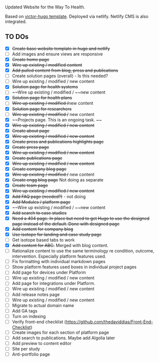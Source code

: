 Updated Website for the Way To Health.

Based on [victor-hugo template](https://github.com/netlify-templates/victor-hugo). 
Deployed via netlify.
Netlify CMS is also integrated.

## TO DOs
- [x] ~~Create base website template in hugo and netlify~~
- [ ] Add images and ensure views are responsive
- [x] ~~Create home page~~
- [x] ~~Wire up existing / modified content~~
- [x] ~~Add pulled content from blog, press and publications~~
- [ ] Create solution pages (overall) - Is this needed?
- [ ] Wire up existing / modified / new content
- [x] ~~Solution page for health systems~~
- [ ] ~~Wire up existing / modified / ~~new content
- [x] ~~Solution page for health plans~~
- [ ] ~~Wire up existing / modified /~~new content
- [x] ~~Solution page for researchers~~
- [ ] ~~Wire up existing / modified /~~ new content
- [x] ~~Projects page. This is an ongoing task. ~~
- [x] ~~Wire up existing / modified / new content~~
- [x] ~~Create about page~~
- [x] ~~Wire up existing / modified / new content~~
- [x] ~~Create press and publications highlights page~~
- [x] ~~Create press page~~
- [x] ~~Wire up existing / modified / new content~~
- [x] ~~Create publications page~~
- [x] ~~Wire up existing / modified / new content~~
- [x] ~~Create company blog page~~
- [x] ~~Wire up existing / modified /~~ new content
- [x] ~~Create engg blog page~~ Not doing as separate
- [x] ~~Create team page~~
- [x] ~~Wire up existing / modified / new content~~
- [x] ~~Add FAQ page (needed?)~~ - not doing
- [x] ~~Add Modules / platform page~~
- [x] ~~Wire up existing / modified / ~~new content
- [x] ~~Add search to case studies~~
- [x] ~~Need a 404 page. In place but need to get Hugo to use the designed page instead of the default. Done with designed page~~
- [x] ~~Add content for company blog~~
- [x] ~~Use isotope for landing and case study page~~
- [ ] Get isotope based tabs to work
- [x] ~~Add content for ABC.~~ Merged with blog content. 
- [ ] Rationalize content to use the same terminology re condition, outcome, intervention. Especially platform features used. 
- [ ] Fix formatting with individual markdown pages
- [ ] Show platform features used boxes in individual project pages
- [ ] Add page for devices under Platform
- [ ] Wire up existing / modified / new content
- [ ] Add page for integrations under Platform.
- [ ] Wire up existing / modified / new content
- [ ] Add release notes page
- [ ] Wire up existing / modified / new content
- [ ] Migrate to actual domain name
- [ ] Add GA tags
- [ ] Turn on indexing
- [ ] Verify front-end checklist (https://github.com/thedaviddias/Front-End-Checklist)
- [ ] Create images for each section of platform page
- [ ] Add search to publications. Maybe add Algolia later
- [ ] Add preview to content editor
- [ ] Site per study
- [ ] Anti-portfolio page
